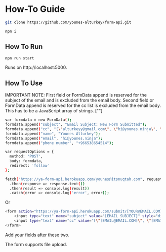 # How-To Guide

```bash
git clone https://github.com/younes-alturkey/form-api.git
```

```bash
npm i
```

## How To Run

```bash
npm run start
```

Runs on http://localhost:5000.

## How To Use

IMPORTANT NOTE:
First field or FormData append is reserved for the subject of the email and is excluded from the email body.
Second field or FormData append is reserved for the cc list is excluded from the email body. This has to be a JavaScript array of strings. [""]

```bash
var formdata = new FormData();
formdata.append("subject", "Email Subject: New Form Submitted");
formdata.append("cc", "[\"alturkeyy@gmail.com\", \"hi@younes.ninja\", \"younes@bhr.sa\"]");
formdata.append("name", "Younes Alturkey");
formdata.append("email", "hi@younes.ninja");
formdata.append("phone number", "+966538654514");

var requestOptions = {
  method: 'POST',
  body: formdata,
  redirect: 'follow'
};

fetch("https://ya-form-api.herokuapp.com/younes@itsnuqtah.com", requestOptions)
  .then(response => response.text())
  .then(result => console.log(result))
  .catch(error => console.log('error', error));
```

Or

```bash
<form action="https://ya-form-api.herokuapp.com/submit/[YOUR@EMAIL.COM]" method="POST">
    <input type="text" name="subject" value="[EMAIL_SUBJECT]" style="display: none;"/>
    <input type="text" name="cc" value="[\"[EMAIL@EMAIL.COM]\", \"[EMAIL@EMAIL.COM]\", \"[EMAIL@EMAIL.COM]\"]" style="display: none;"/>
</form>
```

Add your fields after these two.

The form supports file upload.
